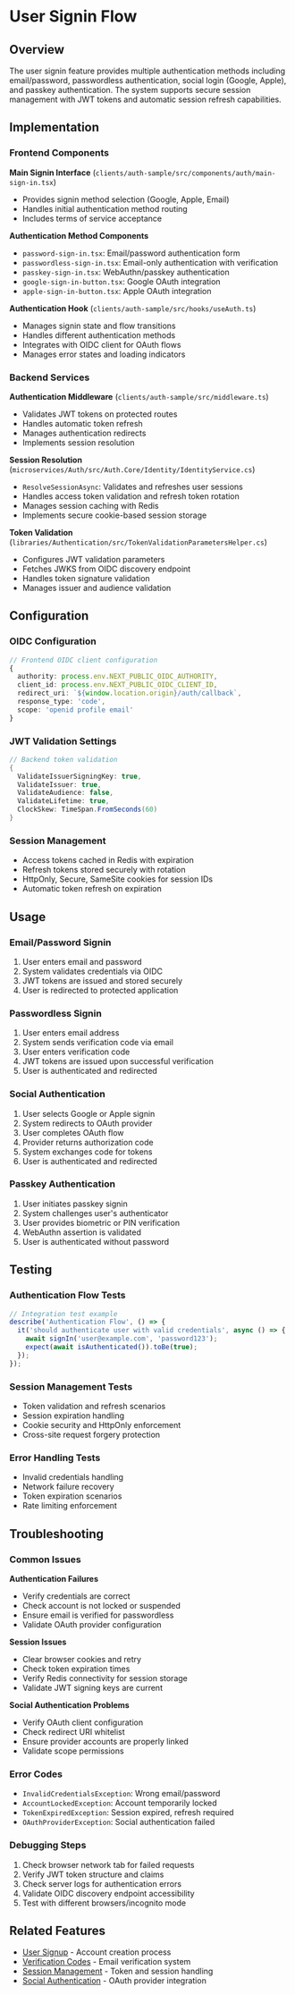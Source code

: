# User Signin Flow

## Overview

The user signin feature provides multiple authentication methods including email/password, passwordless authentication, social login (Google, Apple), and passkey authentication. The system supports secure session management with JWT tokens and automatic session refresh capabilities.

## Implementation

### Frontend Components

**Main Signin Interface** (`clients/auth-sample/src/components/auth/main-sign-in.tsx`)
- Provides signin method selection (Google, Apple, Email)
- Handles initial authentication method routing
- Includes terms of service acceptance

**Authentication Method Components**
- `password-sign-in.tsx`: Email/password authentication form
- `passwordless-sign-in.tsx`: Email-only authentication with verification
- `passkey-sign-in.tsx`: WebAuthn/passkey authentication
- `google-sign-in-button.tsx`: Google OAuth integration
- `apple-sign-in-button.tsx`: Apple OAuth integration

**Authentication Hook** (`clients/auth-sample/src/hooks/useAuth.ts`)
- Manages signin state and flow transitions
- Handles different authentication methods
- Integrates with OIDC client for OAuth flows
- Manages error states and loading indicators

### Backend Services

**Authentication Middleware** (`clients/auth-sample/src/middleware.ts`)
- Validates JWT tokens on protected routes
- Handles automatic token refresh
- Manages authentication redirects
- Implements session resolution

**Session Resolution** (`microservices/Auth/src/Auth.Core/Identity/IdentityService.cs`)
- `ResolveSessionAsync`: Validates and refreshes user sessions
- Handles access token validation and refresh token rotation
- Manages session caching with Redis
- Implements secure cookie-based session storage

**Token Validation** (`libraries/Authentication/src/TokenValidationParametersHelper.cs`)
- Configures JWT validation parameters
- Fetches JWKS from OIDC discovery endpoint
- Handles token signature validation
- Manages issuer and audience validation

## Configuration

### OIDC Configuration
```typescript
// Frontend OIDC client configuration
{
  authority: process.env.NEXT_PUBLIC_OIDC_AUTHORITY,
  client_id: process.env.NEXT_PUBLIC_OIDC_CLIENT_ID,
  redirect_uri: `${window.location.origin}/auth/callback`,
  response_type: 'code',
  scope: 'openid profile email'
}
```

### JWT Validation Settings
```csharp
// Backend token validation
{
  ValidateIssuerSigningKey: true,
  ValidateIssuer: true,
  ValidateAudience: false,
  ValidateLifetime: true,
  ClockSkew: TimeSpan.FromSeconds(60)
}
```

### Session Management
- Access tokens cached in Redis with expiration
- Refresh tokens stored securely with rotation
- HttpOnly, Secure, SameSite cookies for session IDs
- Automatic token refresh on expiration

## Usage

### Email/Password Signin
1. User enters email and password
2. System validates credentials via OIDC
3. JWT tokens are issued and stored securely
4. User is redirected to protected application

### Passwordless Signin
1. User enters email address
2. System sends verification code via email
3. User enters verification code
4. JWT tokens are issued upon successful verification
5. User is authenticated and redirected

### Social Authentication
1. User selects Google or Apple signin
2. System redirects to OAuth provider
3. User completes OAuth flow
4. Provider returns authorization code
5. System exchanges code for tokens
6. User is authenticated and redirected

### Passkey Authentication
1. User initiates passkey signin
2. System challenges user's authenticator
3. User provides biometric or PIN verification
4. WebAuthn assertion is validated
5. User is authenticated without password

## Testing

### Authentication Flow Tests
```typescript
// Integration test example
describe('Authentication Flow', () => {
  it('should authenticate user with valid credentials', async () => {
    await signIn('user@example.com', 'password123');
    expect(await isAuthenticated()).toBe(true);
  });
});
```

### Session Management Tests
- Token validation and refresh scenarios
- Session expiration handling
- Cookie security and HttpOnly enforcement
- Cross-site request forgery protection

### Error Handling Tests
- Invalid credentials handling
- Network failure recovery
- Token expiration scenarios
- Rate limiting enforcement

## Troubleshooting

### Common Issues

**Authentication Failures**
- Verify credentials are correct
- Check account is not locked or suspended
- Ensure email is verified for passwordless
- Validate OAuth provider configuration

**Session Issues**
- Clear browser cookies and retry
- Check token expiration times
- Verify Redis connectivity for session storage
- Validate JWT signing keys are current

**Social Authentication Problems**
- Verify OAuth client configuration
- Check redirect URI whitelist
- Ensure provider accounts are properly linked
- Validate scope permissions

### Error Codes
- `InvalidCredentialsException`: Wrong email/password
- `AccountLockedException`: Account temporarily locked
- `TokenExpiredException`: Session expired, refresh required
- `OAuthProviderException`: Social authentication failed

### Debugging Steps
1. Check browser network tab for failed requests
2. Verify JWT token structure and claims
3. Check server logs for authentication errors
4. Validate OIDC discovery endpoint accessibility
5. Test with different browsers/incognito mode

## Related Features
- [User Signup](./user-signup.md) - Account creation process
- [Verification Codes](./verification-codes.md) - Email verification system
- [Session Management](./session-management.md) - Token and session handling
- [Social Authentication](./social-authentication.md) - OAuth provider integration